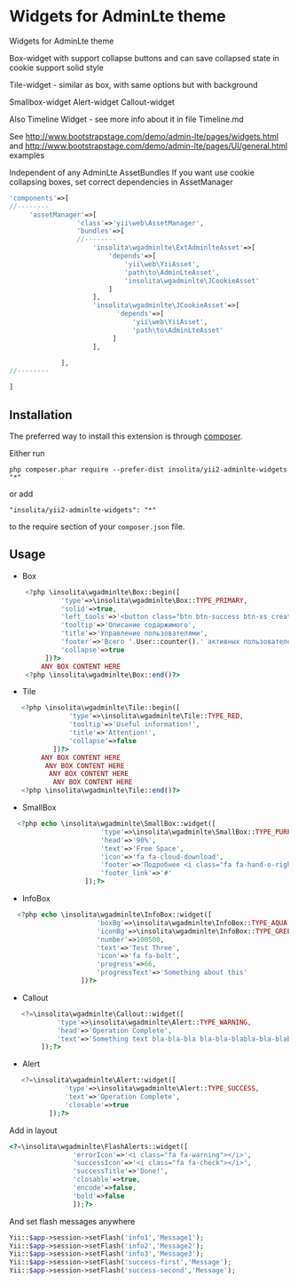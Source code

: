 Widgets for AdminLte theme
===========================
Widgets for AdminLte theme

Box-widget with support collapse buttons and can save collapsed state in cookie
support solid style

Tile-widget - similar as box, with same options but with background

Smallbox-widget
Alert-widget
Callout-widget

Also Timeline Widget - see more info about it in file Timeline.md

See http://www.bootstrapstage.com/demo/admin-lte/pages/widgets.html  and http://www.bootstrapstage.com/demo/admin-lte/pages/UI/general.html examples



Independent of any AdminLte AssetBundles
If you want use cookie collapsing boxes, set correct dependencies in AssetManager

```php
'components'=>[
//--------
     'assetManager'=>[
                 'class'=>'yii\web\AssetManager',
                 'bundles'=>[
                 //--------
                     'insolita\wgadminlte\ExtAdminlteAsset'=>[
                         'depends'=>[
                             'yii\web\YiiAsset',
                             'path\to\AdminLteAsset',
                             'insolita\wgadminlte\JCookieAsset'
                         ]
                     ],
                     'insolita\wgadminlte\JCookieAsset'=>[
                           'depends'=>[
                               'yii\web\YiiAsset',
                               'path\to\AdminLteAsset'
                          ]
                     ],

             ],
//--------

]

```



Installation
------------

The preferred way to install this extension is through [composer](http://getcomposer.org/download/).

Either run

```
php composer.phar require --prefer-dist insolita/yii2-adminlte-widgets "*"
```

or add

```
"insolita/yii2-adminlte-widgets": "*"
```

to the require section of your `composer.json` file.




Usage
------
 * Box
```php
    <?php \insolita\wgadminlte\Box::begin([
             'type'=>\insolita\wgadminlte\Box::TYPE_PRIMARY,
             'solid'=>true,
             'left_tools'=>'<button class="btn btn-success btn-xs create_button" ><i class="fa fa-plus-circle"></i> Добавить</button>',
             'tooltip'=>'Описание содаржимого',
             'title'=>'Управление пользователями',
             'footer'=>'Всего '.User::counter().' активных пользователей',
             'collapse'=>true
         ])?>
        ANY BOX CONTENT HERE
    <?php \insolita\wgadminlte\Box::end()?>
```
 * Tile

```php
   <?php \insolita\wgadminlte\Tile::begin([
               'type'=>\insolita\wgadminlte\Tile::TYPE_RED,
               'tooltip'=>'Useful information!',
               'title'=>'Attention!',
               'collapse'=>false
           ])?>
        ANY BOX CONTENT HERE
         ANY BOX CONTENT HERE
          ANY BOX CONTENT HERE
           ANY BOX CONTENT HERE
   <?php \insolita\wgadminlte\Tile::end()?>
```
 * SmallBox
 ```php
   <?php echo \insolita\wgadminlte\SmallBox::widget([
	                    'type'=>\insolita\wgadminlte\SmallBox::TYPE_PURPLE,
	                    'head'=>'90%',
	                    'text'=>'Free Space',
	                    'icon'=>'fa fa-cloud-download',
	                    'footer'=>'Подробнее <i class="fa fa-hand-o-right"></i>',
	                    'footer_link'=>'#'
	                ]);?>
```
 * InfoBox

 ```php
   <?php echo \insolita\wgadminlte\InfoBox::widget([
                       'boxBg'=>\insolita\wgadminlte\InfoBox::TYPE_AQUA,
                       'iconBg'=>\insolita\wgadminlte\InfoBox::TYPE_GREEN,
                       'number'=>100500,
                       'text'=>'Test Three',
                       'icon'=>'fa fa-bolt',
                       'progress'=>66,
                       'progressText'=>'Something about this'
                   ])?>
```
 * Callout
```php
   <?=\insolita\wgadminlte\Callout::widget([
            'type'=>\insolita\wgadminlte\Alert::TYPE_WARNING,
            'head'=>'Operation Complete',
            'text'=>'Something text bla-bla-bla bla-bla-blabla-bla-blabla-bla-blabla-bla-blabla-bla-blabla-bla-bla'
        ]);?>

```
 * Alert
```php
   <?=\insolita\wgadminlte\Alert::widget([
              'type'=>\insolita\wgadminlte\Alert::TYPE_SUCCESS,
              'text'=>'Operation Complete',
              'closable'=>true
          ]);?>
```


Add in layout

```php
<?=\insolita\wgadminlte\FlashAlerts::widget([
                'errorIcon'=>'<i class="fa fa-warning"></i>',
                'successIcon'=>'<i class="fa fa-check"></i>',
                'successTitle'=>'Done!',
                'closable'=>true,
                'encode'=>false,
                'bold'=>false
                ]);?>
```

And set flash messages anywhere

```php
Yii::$app->session->setFlash('info1','Message1');
Yii::$app->session->setFlash('info2','Message2');
Yii::$app->session->setFlash('info3','Message3');
Yii::$app->session->setFlash('success-first','Message');
Yii::$app->session->setFlash('success-second','Message');
```



